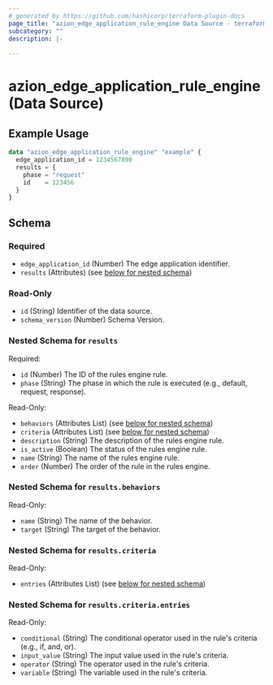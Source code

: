```yaml
---
# generated by https://github.com/hashicorp/terraform-plugin-docs
page_title: "azion_edge_application_rule_engine Data Source - terraform-provider-azion"
subcategory: ""
description: |-
  
---
```


# azion_edge_application_rule_engine (Data Source)



## Example Usage

```terraform
data "azion_edge_application_rule_engine" "example" {
  edge_application_id = 1234567890
  results = {
    phase = "request"
    id    = 123456
  }
}
```

<!-- schema generated by tfplugindocs -->
## Schema

### Required

- `edge_application_id` (Number) The edge application identifier.
- `results` (Attributes) (see [below for nested schema](#nestedatt--results))

### Read-Only

- `id` (String) Identifier of the data source.
- `schema_version` (Number) Schema Version.

<a id="nestedatt--results"></a>
### Nested Schema for `results`

Required:

- `id` (Number) The ID of the rules engine rule.
- `phase` (String) The phase in which the rule is executed (e.g., default, request, response).

Read-Only:

- `behaviors` (Attributes List) (see [below for nested schema](#nestedatt--results--behaviors))
- `criteria` (Attributes List) (see [below for nested schema](#nestedatt--results--criteria))
- `description` (String) The description of the rules engine rule.
- `is_active` (Boolean) The status of the rules engine rule.
- `name` (String) The name of the rules engine rule.
- `order` (Number) The order of the rule in the rules engine.

<a id="nestedatt--results--behaviors"></a>
### Nested Schema for `results.behaviors`

Read-Only:

- `name` (String) The name of the behavior.
- `target` (String) The target of the behavior.


<a id="nestedatt--results--criteria"></a>
### Nested Schema for `results.criteria`

Read-Only:

- `entries` (Attributes List) (see [below for nested schema](#nestedatt--results--criteria--entries))

<a id="nestedatt--results--criteria--entries"></a>
### Nested Schema for `results.criteria.entries`

Read-Only:

- `conditional` (String) The conditional operator used in the rule's criteria (e.g., if, and, or).
- `input_value` (String) The input value used in the rule's criteria.
- `operator` (String) The operator used in the rule's criteria.
- `variable` (String) The variable used in the rule's criteria.


